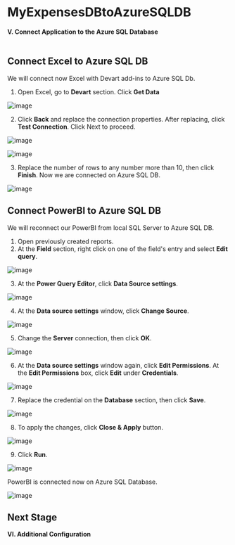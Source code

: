 # MyExpensesDBtoAzureSQLDB

**V. Connect Application to the Azure SQL Database**
<br/>
<br/>


**Connect Excel to Azure SQL DB**
------------------------------------------------------------------------------------------------------------------------------------
We will connect now Excel with Devart add-ins to Azure SQL Db.

1. Open Excel, go to **Devart** section. Click **Get Data**

![image](https://user-images.githubusercontent.com/95063830/158174289-587f6246-ae03-4a7c-a00d-6175bdd88683.png)

2. Click **Back** and replace the connection properties. After replacing, click **Test Connection**. Click Next to proceed.

![image](https://user-images.githubusercontent.com/95063830/158174905-076aef2a-04fe-4742-90df-e38ad305e08d.png)

![image](https://user-images.githubusercontent.com/95063830/158174963-9e5edb36-37ae-4141-9593-61cb2cc5131d.png)

3. Replace the number of rows to any number more than 10, then click **Finish**. Now we are connected on Azure SQL DB.

![image](https://user-images.githubusercontent.com/95063830/158175177-f395fc14-ffa5-4600-81dc-ccfb90dae4ca.png)


**Connect PowerBI to Azure SQL DB**
------------------------------------------------------------------------------------------------------------------------------------
We will reconnect our PowerBI from local SQL Server to Azure SQL DB.

1. Open previously created reports.
2. At the **Field** section, right click on one of the field's entry and select **Edit query**.

![image](https://user-images.githubusercontent.com/95063830/158176082-e2144c39-9023-4f1d-9060-29291c5eb80a.png)

3. At the **Power Query Editor**, click **Data Source settings**.

![image](https://user-images.githubusercontent.com/95063830/158176638-9a0b5c66-ae3b-42c4-ae29-f38541bf3b78.png)

4. At the **Data source settings** window, click **Change Source**.

![image](https://user-images.githubusercontent.com/95063830/158176789-c54753b4-6096-447e-ad27-34288a76d9ed.png)

5. Change the **Server** connection, then click **OK**.

![image](https://user-images.githubusercontent.com/95063830/158177040-df1bb260-f1b3-4744-b6e2-337c7233eafb.png)

6. At the **Data source settings** window again, click **Edit Permissions**. At the **Edit Permissions** box, click **Edit** under **Credentials**.

![image](https://user-images.githubusercontent.com/95063830/158177244-9633ef6e-0415-4849-af19-010b0c78315f.png)

7. Replace the credential on the **Database** section, then click **Save**.

![image](https://user-images.githubusercontent.com/95063830/158177361-ee4fb36d-d841-4f2c-8231-ae43d798efc4.png)

8. To apply the changes, click **Close & Apply** button.

![image](https://user-images.githubusercontent.com/95063830/158181096-2b09a93f-7a4b-4ffd-bbc2-f0da62857a26.png)

9. Click **Run**.

![image](https://user-images.githubusercontent.com/95063830/158181164-4542195d-486f-4fb5-b4e8-7df56977b249.png)

PowerBI is connected now on Azure SQL Database.

![image](https://user-images.githubusercontent.com/95063830/158181311-ca8a30b0-4eba-4cc0-9e5a-c6c4992e20ab.png)


**Next Stage**
------------------------------------------------------------------------------------------------------------------------------------

**VI. Additional Configuration**
